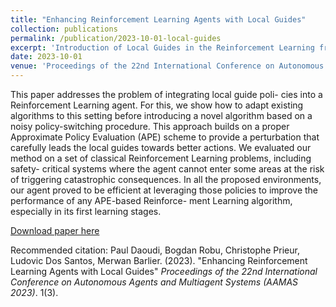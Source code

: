 ```yaml
---
title: "Enhancing Reinforcement Learning Agents with Local Guides"
collection: publications
permalink: /publication/2023-10-01-local-guides
excerpt: 'Introduction of Local Guides in the Reinforcement Learning framework.'
date: 2023-10-01
venue: 'Proceedings of the 22nd International Conference on Autonomous Agents and Multiagent Systems (AAMAS 2023)'
---
```


This paper addresses the problem of integrating local guide poli- cies into a Reinforcement Learning agent. For this, we show how to adapt existing algorithms to this setting before introducing a novel algorithm based on a noisy policy-switching procedure. This approach builds on a proper Approximate Policy Evaluation (APE) scheme to provide a perturbation that carefully leads the local guides towards better actions. We evaluated our method on a set of classical Reinforcement Learning problems, including safety- critical systems where the agent cannot enter some areas at the risk of triggering catastrophic consequences. In all the proposed environments, our agent proved to be efficient at leveraging those policies to improve the performance of any APE-based Reinforce- ment Learning algorithm, especially in its first learning stages.

[Download paper here](http://pauldaoudi.github.io/files/RLLG.pdf)

Recommended citation: Paul Daoudi, Bogdan Robu, Christophe Prieur, Ludovic Dos Santos, Merwan Barlier. (2023). "Enhancing Reinforcement Learning Agents with Local Guides" <i>Proceedings of the 22nd International Conference on Autonomous Agents and Multiagent Systems (AAMAS 2023)</i>. 1(3).
